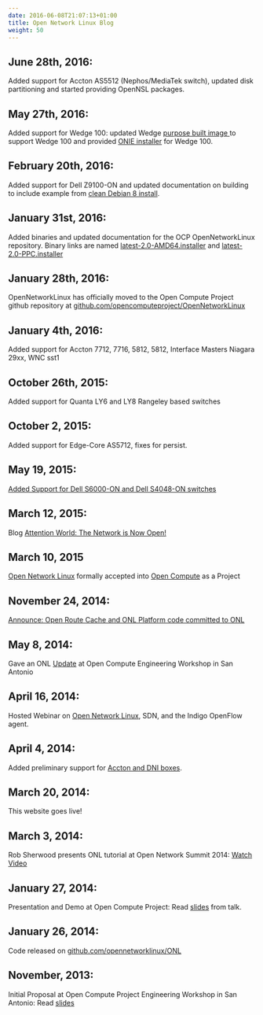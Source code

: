 ```yaml
---
date: 2016-06-08T21:07:13+01:00
title: Open Network Linux Blog
weight: 50
---
```

## June 28th, 2016: 
Added support for Accton AS5512 (Nephos/MediaTek switch), updated disk partitioning and started providing OpenNSL packages.
## May 27th, 2016: 
Added support for Wedge 100: updated Wedge [purpose built image ](http://opennetlinux.org/binaries/latest-wedge-2.0.installer)to support Wedge 100 and provided [ONIE installer](http://opennetlinux.org/binaries/accton-wedge/onie-recovery-x86-64-facebook-wedge100-r0.iso) for Wedge 100.
## February 20th, 2016: 
Added support for Dell Z9100-ON and updated documentation on building to include example from [clean Debian 8 install](https://opennetlinux.org/docs/build).
## January 31st, 2016: 
Added binaries and updated documentation for the OCP OpenNetworkLinux repository. Binary links are named [latest-2.0-AMD64.installer](http://opennetlinux.org/binaries/latest-2.0-AMD64.installer) and [latest-2.0-PPC.installer](http://opennetlinux.org/binaries/latest-2.0-PPC.installer)
## January 28th, 2016: 
OpenNetworkLinux has officially moved to the Open Compute Project github repository at [github.com/opencomputeproject/OpenNetworkLinux](http://github.com/opencomputeproject/OpenNetworkLinux)
## January 4th, 2016: 
Added support for Accton 7712, 7716, 5812, 5812, Interface Masters Niagara 29xx, WNC sst1
## October 26th, 2015: 
Added support for Quanta LY6 and LY8 Rangeley based switches
## October 2, 2015: 
Added support for Edge-Core AS5712, fixes for persist.
## May 19, 2015: 
[Added Support for Dell S6000-ON and Dell S4048-ON switches](https://groups.google.com/forum/#!topic/opennetworklinux/DE43vdJrPh8)
## March 12, 2015:
Blog [Attention World: The Network is Now Open!](http://www.bigswitch.com/blog/2015/03/09/attention-world-the-network-is-now-open)
## March 10, 2015 
[Open Network Linux](http://www.bigswitch.com/press-releases/2015/03/10/open-compute-project-ocp-formally-accepts-open-network-linux-onl) formally accepted into [Open Compute](http://opencompute.org/) as a Project
## November 24, 2014: 
[Announce: Open Route Cache and ONL Platform code committed to ONL](https://groups.google.com/forum/#!searchin/opennetworklinux/open$20route$20cache/opennetworklinux/rgrYrYhzWJg/b-re3e-3Dx0J)
## May 8, 2014: 
Gave an ONL [Update](http://opennetlinux.org/OCP-May-ONL-final.pdf) at Open Compute Engineering Workshop in San Antonio
## April 16, 2014: 
Hosted Webinar on [Open Network Linux](http://opennetlinux.org/community#brighttalk), SDN, and the Indigo OpenFlow agent.
## April 4, 2014: 
Added preliminary support for [Accton and DNI boxes](http://opennetlinux.org/hcl).
## March 20, 2014: 
This website goes live!
## March 3, 2014: 
Rob Sherwood presents ONL tutorial at Open Network Summit 2014: [Watch Video](http://opennetlinux.org/community)
## January 27, 2014: 
Presentation and Demo at Open Compute Project: Read [slides](http://opennetlinux.org/OCP_2014_eng_workshop.pdf) from talk.
## January 26, 2014: 
Code released on [github.com/opennetworklinux/ONL](http://github.com/opennetworklinux/ONL)
## November, 2013: 
Initial Proposal at Open Compute Project Engineering Workshop in San Antonio: Read [slides](http://opennetlinux.org/LinuxDistroOCP-November.pdf)
